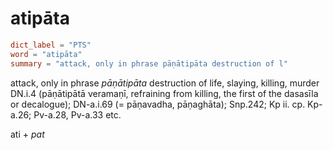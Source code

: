 # atipāta

``` toml
dict_label = "PTS"
word = "atipāta"
summary = "attack, only in phrase pāṇātipāta destruction of l"
```

attack, only in phrase *pāṇātipāta* destruction of life, slaying, killing, murder DN.i.4 (pāṇātipātā veramaṇī, refraining from killing, the first of the dasasīla or decalogue); DN\-a.i.69 (= pāṇavadha, pāṇaghāta); Snp.242; Kp ii. cp. Kp\-a.26; Pv\-a.28, Pv\-a.33 etc.

ati \+ *pat*


